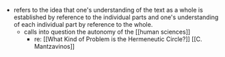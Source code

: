 - refers to the idea that one's understanding of the text as a whole is established by reference to the individual parts and one's understanding of each individual part by reference to the whole.
    - calls into question the autonomy of the [[human sciences]]
        - re: [[What Kind of Problem is the Hermeneutic Circle?]] [[C. Mantzavinos]]
